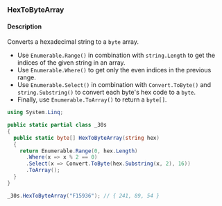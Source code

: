 ### HexToByteArray

#### Description



Converts a hexadecimal string to a `byte` array.

- Use `Enumerable.Range()` in combination with `string.Length` to get the indices of the given string in an array.
- Use `Enumerable.Where()` to get only the even indices in the previous range.
- Use `Enumerable.Select()` in combination with `Convert.ToByte()` and `string.Substring()` to convert each byte's hex code to a `byte`.
- Finally, use `Enumerable.ToArray()` to return a `byte[]`.

```csharp
using System.Linq;

public static partial class _30s 
{
  public static byte[] HexToByteArray(string hex)
  {
    return Enumerable.Range(0, hex.Length)
      .Where(x => x % 2 == 0)
      .Select(x => Convert.ToByte(hex.Substring(x, 2), 16))
      .ToArray();
  }
}
```

```csharp
_30s.HexToByteArray("F15936"); // { 241, 89, 54 }
```
